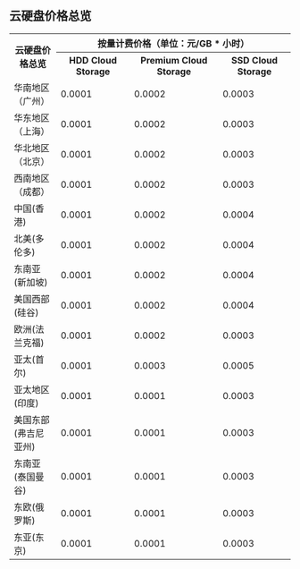 <span id="CBS"></span>
## 云硬盘价格总览
<table>
	<tbody>
		<tr>
            <th style="width: 10%;" rowspan="2">云硬盘价格总览</th>
            <th style="width: 50%;" colspan="3">按量计费价格（单位：元/GB * 小时）</th>
     </tr>
      <tr>
                <th>HDD Cloud Storage</th>
                <th>Premium Cloud Storage</th>
                <th>SSD Cloud Storage</th>
            </tr>
            <tr>
                <td>华南地区（广州）</td>
                <td>0.0001</td>
                <td>0.0002</td>
                <td>0.0003</td>
            </tr>
            <tr>
                <td>华东地区（上海）</td>
                <td>0.0001</td>
                <td>0.0002</td>
                <td>0.0003</td>
            </tr>         
            <tr>
                <td>华北地区（北京）</td>
                <td>0.0001</td>
                <td>0.0002</td>
                <td>0.0003</td>
            </tr>
            <tr>
                <td>西南地区（成都）</td>
                <td>0.0001</td>
                <td>0.0002</td>
                <td>0.0003</td>
            </tr>
            <tr>
                <td>中国(香港) </td>
                <td>0.0001</td>
                <td>0.0002</td>
                <td>0.0004</td>
            </tr>
            <tr>
                <td>北美(多伦多)</td>
                <td>0.0001</td>
                <td>0.0002</td>
                <td>0.0004</td>
            </tr>
            <tr>
                <td>东南亚(新加坡)</td>
                <td>0.0001</td>
                <td>0.0002</td>
                <td>0.0004</td>
            </tr>
            <tr>
                <td>美国西部(硅谷)</td>
                <td>0.0001</td>
                <td>0.0002</td>
                <td>0.0004</td>
            </tr>
            <tr>
                <td>欧洲(法兰克福)</td>
                <td>0.0001</td>
                <td>0.0002</td>
                <td>0.0003</td>
            </tr>
            <tr>
                <td>亚太(首尔)</td>
                <td>0.0001</td>
                <td>0.0003</td>
                <td>0.0005</td>
            </tr>
            <tr>
                <td>亚太地区(印度)</td>
                <td>0.0001</td>
                <td>0.0001</td>
                <td>0.0003</td>
            </tr>
            <tr>
                <td>美国东部(弗吉尼亚州)</td>
                <td>0.0001</td>
                <td>0.0001</td>
                <td>0.0003</td>
            </tr>
            <tr>
                <td>东南亚(泰国曼谷)</td>
                <td>0.0001</td>
                <td>0.0001</td>
                <td>0.0003</td>
            </tr>
            <tr>
                <td>东欧(俄罗斯)</td>
                <td>0.0001</td>
                <td>0.0001</td>
                <td>0.0003</td>
            </tr>        
            <tr>
                <td>东亚(东京)</td>
                <td>0.0001</td>
                <td>0.0001</td>
                <td>0.0003</td>
            </tr>
        </tbody>
    </table>





